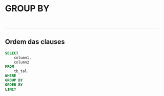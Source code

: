 # GROUP BY


<br>
<hr>

## Ordem das clauses

```sql
SELECT
    column1,
    column2
FROM
    tb_tal
WHERE
GROUP BY
ORDER BY
LIMIT
```
